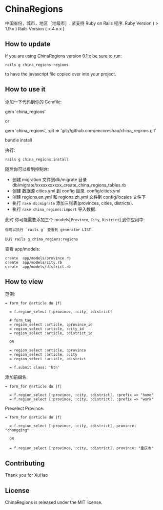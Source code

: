 # ChinaRegions

中国省份，城市，地区［地级市］. 紧支持 Ruby on Rails 程序. Ruby Version ( > 1.9.x ) Rails Version ( > 4.x.x )

## How to update

If you are using ChinaRegions version 0.1.x be sure to run:

    rails g china_regions:regions

to have the javascript file copied over into your project.

## How to use it

添加一下代码到你的 Gemfile:

gem 'china_regions'

or

gem 'china_regions',    :git => 'git://github.com/encoreshao/china_regions.git'

bundle install

执行:

    rails g china_regions:install

   随后你可以看到控制台:
   * 创建 migration 文件到db/migrate 目录 db/migrate/xxxxxxxxxxx_create_china_regions_tables.rb
   * 创建 数据源 cities.yml 到 config 目录.  config/cities.yml
   * 创建 regions.en.yml 和 regions.zh.yml 文件到 config/locales 文件下
   * 执行 `rake db:migrate` 添加三张表(provinces, cities, districts).
   * 执行 `rake china_regions:import` 导入数据.


此时 你可能需要添加三个 models[`Province`, `City`, `District`] 到你应用中:

    你可以执行 `rails g` 查看到 generator LIST.

    执行 rails g china_regions:regions

   查看 app/models:

    create  app/models/province.rb
    create  app/models/city.rb
    create  app/models/district.rb

## How to view

范例:

    = form_for @article do |f|

      = f.region_select [:province, :city, :district]

      # form_tag
      = region_select :article, :province_id
      = region_select :article, :city_id
      = region_select :article, :district_id

      OR

      = region_select :article, :province
      = region_select :article, :city
      = region_select :article, :district

      = f.submit class: 'btn'

添加前缀名:

    = form_for @article do |f|

      = f.region_select [:province, :city, :district], :prefix => "home"
      = f.region_select [:province, :city, :district], :prefix => "work"

Preselect Province:

    = form_for @article do |f|

      = f.region_select [:province, :city, :district], province: "chongqing"

      OR

      = f.region_select [:province, :city, :district], province: "重庆市"

## Contributing

Thank you for XuHao


## License

ChinaRegions is released under the MIT license.

